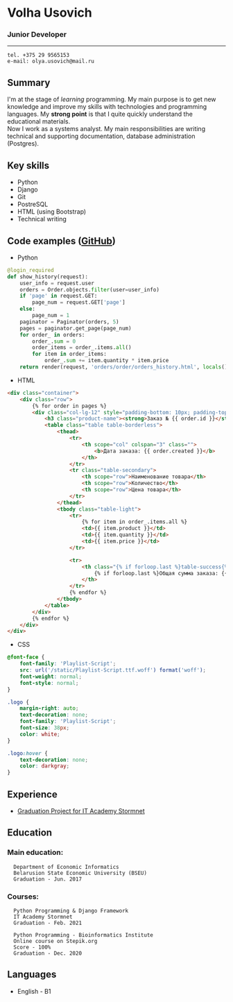 # Volha Usovich

### Junior Developer
---------

    tel. +375 29 9565153
    e-mail: olya.usovich@mail.ru

## Summary

I'm at the stage of _learning_ programming. My main purpose is to get new knowledge and improve my skills with technologies and programming languages. My **strong point** is that I quite quickly understand the educational materials.  
Now I work as a systems analyst. My main responsibilities are writing technical and supporting documentation, database administration (Postgres).

## Key skills

-   Python
-   Django
-   Git
-   PostreSQL
-   HTML (using Bootstrap)
-   Technical writing

## Code examples ([GitHub](https://github.com/OlgaUsovich/finalProject/ 'view the project on GitHub'))

-   Python

```python
@login_required
def show_history(request):
    user_info = request.user
    orders = Order.objects.filter(user=user_info)
    if 'page' in request.GET:
        page_num = request.GET['page']
    else:
        page_num = 1
    paginator = Paginator(orders, 5)
    pages = paginator.get_page(page_num)
    for order_ in orders:
        order_.sum = 0
        order_items = order_.items.all()
        for item in order_items:
            order_.sum += item.quantity * item.price
    return render(request, 'orders/order/orders_history.html', locals())
```

-   HTML

```html
<div class="container">
	<div class="row">
		{% for order in pages %}
		<div class="col-lg-12" style="padding-bottom: 10px; padding-top: 10px;">
			<h3 class="product-name"><strong>Заказ № {{ order.id }}</strong></h3>
			<table class="table table-borderless">
				<thead>
					<tr>
						<th scope="col" colspan="3" class="">
							<b>Дата заказа: {{ order.created }}</b>
						</th>
					</tr>
					<tr class="table-secondary">
						<th scope="row">Наименование товара</th>
						<th scope="row">Количество</th>
						<th scope="row">Цена товара</th>
					</tr>
				</thead>
				<tbody class="table-light">
					<tr>
						{% for item in order_.items.all %}
						<td>{{ item.product }}</td>
						<td>{{ item.quantity }}</td>
						<td>{{ item.price }}</td>
					</tr>

					<tr>
						<th class="{% if forloop.last %}table-success{% endif %}" colspan="4">
							{% if forloop.last %}Общая сумма заказа: {{ order_.sum }}{% endif %}
						</th>
					</tr>
					{% endfor %}
				</tbody>
			</table>
		</div>
		{% endfor %}
	</div>
</div>
```

-   CSS

```css
@font-face {
	font-family: 'Playlist-Script';
	src: url('/static/Playlist-Script.ttf.woff') format('woff');
	font-weight: normal;
	font-style: normal;
}

.logo {
	margin-right: auto;
	text-decoration: none;
	font-family: 'Playlist-Script';
	font-size: 38px;
	color: white;
}

.logo:hover {
	text-decoration: none;
	color: darkgray;
}
```

## Experience

-   [Graduation Project for IT Academy Stormnet](https://github.com/OlgaUsovich/finalProject/ 'view the project on GitHub')

## Education

### **Main education:**

      Department of Economic Informatics
      Belarusion State Economic University (BSEU)
      Graduation - Jun. 2017

### **Courses:**

      Python Programming & Django Framework
      IT Academy Stormnet
      Graduation - Feb. 2021

      Python Programming - Bioinformatics Institute
      Online course on Stepik.org
      Score - 100%
      Graduation - Dec. 2020

## Languages

-   English - B1
